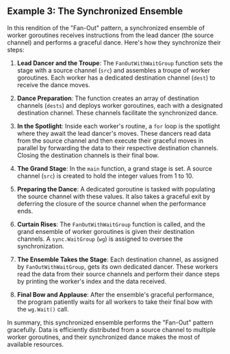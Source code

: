 ## Example 3: The Synchronized Ensemble

In this rendition of the "Fan-Out" pattern, a synchronized ensemble of worker goroutines receives instructions from the lead dancer (the source channel) and performs a graceful dance. Here's how they synchronize their steps:

1. **Lead Dancer and the Troupe**: The `FanOutWithWaitGroup` function sets the stage with a source channel (`src`) and assembles a troupe of worker goroutines. Each worker has a dedicated destination channel (`dest`) to receive the dance moves.

2. **Dance Preparation**: The function creates an array of destination channels (`dests`) and deploys worker goroutines, each with a designated destination channel. These channels facilitate the synchronized dance.

3. **In the Spotlight**: Inside each worker's routine, a `for` loop is the spotlight where they await the lead dancer's moves. These dancers read data from the source channel and then execute their graceful moves in parallel by forwarding the data to their respective destination channels. Closing the destination channels is their final bow.

4. **The Grand Stage**: In the `main` function, a grand stage is set. A source channel (`src`) is created to hold the integer values from 1 to 10.

5. **Preparing the Dance**: A dedicated goroutine is tasked with populating the source channel with these values. It also takes a graceful exit by deferring the closure of the source channel when the performance ends.

6. **Curtain Rises**: The `FanOutWithWaitGroup` function is called, and the grand ensemble of worker goroutines is given their destination channels. A `sync.WaitGroup` (`wg`) is assigned to oversee the synchronization.

7. **The Ensemble Takes the Stage**: Each destination channel, as assigned by `FanOutWithWaitGroup`, gets its own dedicated dancer. These workers read the data from their source channels and perform their dance steps by printing the worker's index and the data received.

8. **Final Bow and Applause**: After the ensemble's graceful performance, the program patiently waits for all workers to take their final bow with the `wg.Wait()` call.

In summary, this synchronized ensemble performs the "Fan-Out" pattern gracefully. Data is efficiently distributed from a source channel to multiple worker goroutines, and their synchronized dance makes the most of available resources.